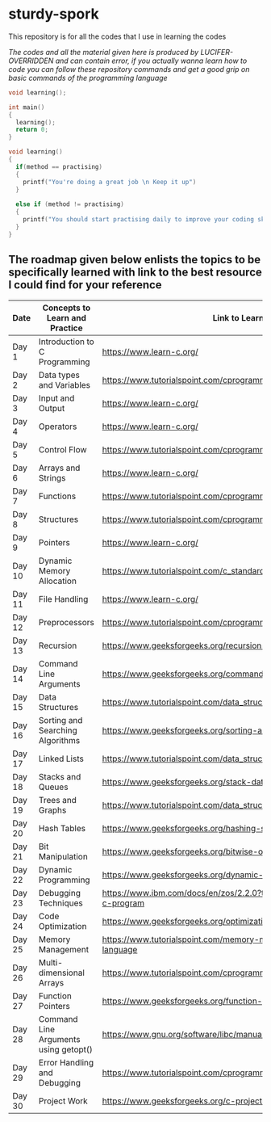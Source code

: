 # sturdy-spork
This repository is for all the codes that I use in learning the codes

*The codes and all the material given here is produced by LUCIFER-OVERRIDDEN and can contain error, if you actually wanna learn how to code you can follow these repository commands and get a good grip on basic commands of the programming language*


```C
void learning();

int main()
{
  learning();
  return 0;
}

void learning()
{
  if(method == practising)
  {
    printf("You're doing a great job \n Keep it up")
  }
  
  else if (method != practising)
  {
    printf("You should start practising daily to improve your coding skills");
  }
}
```
  
## The roadmap given below enlists the topics to be specifically learned with link to the best resource I could find for your reference

|Date  |Concepts to Learn and Practice       |Link to Learning Resource                                                           |
|------|-------------------------------------|------------------------------------------------------------------------------------|
|Day 1 |Introduction to C Programming        |https://www.learn-c.org/                                                            |
|Day 2 |Data types and Variables             |https://www.tutorialspoint.com/cprogramming/c_data_types.htm                        |
|Day 3 |Input and Output                     |https://www.learn-c.org/                                                            |
|Day 4 |Operators                            |https://www.learn-c.org/                                                            |
|Day 5 |Control Flow                         |https://www.tutorialspoint.com/cprogramming/if_else_statement_in_c.htm              |
|Day 6 |Arrays and Strings                   |https://www.learn-c.org/                                                            |
|Day 7 |Functions                            |https://www.tutorialspoint.com/cprogramming/c_functions.htm                         |
|Day 8 |Structures                           |https://www.tutorialspoint.com/cprogramming/c_structures.htm                        |
|Day 9 |Pointers                             |https://www.learn-c.org/                                                            |
|Day 10|Dynamic Memory Allocation            |https://www.tutorialspoint.com/c_standard_library/c_function_malloc.htm             |
|Day 11|File Handling                        |https://www.learn-c.org/                                                            |
|Day 12|Preprocessors                        |https://www.tutorialspoint.com/cprogramming/c_preprocessors.htm                     |
|Day 13|Recursion                            |https://www.geeksforgeeks.org/recursion-in-c/                                       |
|Day 14|Command Line Arguments               |https://www.geeksforgeeks.org/command-line-arguments-in-c-cpp/                      |
|Day 15|Data Structures                      |https://www.tutorialspoint.com/data_structures_algorithms/index.htm                 |
|Day 16|Sorting and Searching Algorithms     |https://www.geeksforgeeks.org/sorting-algorithms/                                   |
|Day 17|Linked Lists                         |https://www.tutorialspoint.com/data_structures_algorithms/linked_list_algorithms.htm|
|Day 18|Stacks and Queues                    |https://www.geeksforgeeks.org/stack-data-structure/                                 |
|Day 19|Trees and Graphs                     |https://www.tutorialspoint.com/data_structures_algorithms/tree_data_structure.htm   |
|Day 20|Hash Tables                          |https://www.geeksforgeeks.org/hashing-set-1-introduction/                           |
|Day 21|Bit Manipulation                     |https://www.geeksforgeeks.org/bitwise-operators-in-c-cpp/                           |
|Day 22|Dynamic Programming                  |https://www.geeksforgeeks.org/dynamic-programming/                                  |
|Day 23|Debugging Techniques                 |https://www.ibm.com/docs/en/zos/2.2.0?topic=concepts-debugging-techniques-c-program |
|Day 24|Code Optimization                    |https://www.geeksforgeeks.org/optimization-techniques-in-c-programming/             |
|Day 25|Memory Management                    |https://www.tutorialspoint.com/memory-management-in-c-programming-language          |
|Day 26|Multi-dimensional Arrays             |https://www.tutorialspoint.com/cprogramming/c_multi_dimensional_arrays.htm          |
|Day 27|Function Pointers                    |https://www.geeksforgeeks.org/function-pointer-in-c/                                |
|Day 28|Command Line Arguments using getopt()|https://www.gnu.org/software/libc/manual/html_node/Example-of-Getopt.html           |
|Day 29|Error Handling and Debugging         |https://www.tutorialspoint.com/cprogramming/c_error_handling.htm                    |
|Day 30|Project Work                         |https://www.geeksforgeeks.org/c-projects-for-beginners/                             |
